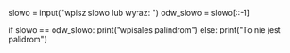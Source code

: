 slowo = input("wpisz slowo lub wyraz: ")
odw_slowo = slowo[::-1]

if slowo == odw_slowo:
  print("wpisales palindrom")
else:
  print("To nie jest palidrom")